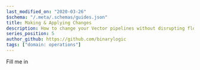 ```yaml
---
last_modified_on: "2020-03-26"
$schema: "/.meta/.schemas/guides.json"
title: Making & Applying Changes
description: How to change your Vector pipelines without disrupting flow.
series_position: 5
author_github: https://github.com/binarylogic
tags: ["domain: operations"]
---
```


Fill me in



